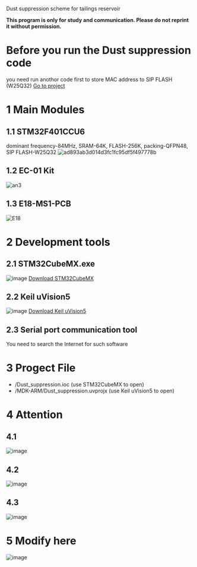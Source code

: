 Dust suppression scheme for tailings reservoir

**This program is only for study and communication. Please do not reprint it without permission.**

# Before you run the  Dust suppression code
you need run anothor code  first to store MAC address to SIP FLASH (W25Q32)  [Go to project](https://github.com/Xiaofeng-ZHONG/Store_MAC_address_to_W25Q32.git)


# 1 Main Modules
## 1.1 STM32F401CCU6
  dominant frequency-84MHz, SRAM-64K, FLASH-256K, packing-QFPN48, SIP FLASH-W25Q32 
  ![ad893ab3d014d3fc1fc95df5f497778b](https://user-images.githubusercontent.com/108401612/179658146-8f88fca5-268f-4248-8502-dcb1e77ae88f.jpeg)
## 1.2 EC-01 Kit
  ![an3](https://user-images.githubusercontent.com/108401612/179657241-ed162006-9c77-41fc-818f-84a569f4c783.jpg)
## 1.3 E18-MS1-PCB
  ![E18](https://user-images.githubusercontent.com/108401612/179658030-096f7f5b-2a3c-4448-a306-b3b46e85cae9.png)
# 2 Development tools
  ## 2.1 STM32CubeMX.exe
  ![image](https://user-images.githubusercontent.com/108401612/179658711-da826e9d-8fb3-44d0-8a7f-65acc4a8e1f0.png)
  [Download STM32CubeMX](https://www.st.com/en/development-tools/stm32cubemx.html)
  ## 2.2 Keil uVision5
  ![image](https://user-images.githubusercontent.com/108401612/179658677-0d8b5a09-6de5-4f1c-8fbd-50b6d524962f.png)
  [Download Keil uVision5](https://www2.keil.com/mdk5)
  ## 2.3 Serial port communication tool
  You need to search the Internet for such software
# 3 Progect File
  + /Dust_suppression.ioc                          (use STM32CubeMX to open)
  + /MDK-ARM/Dust_suppression.uvprojx              (use Keil uVision5 to open)
# 4 Attention
  ## 4.1
  ![image](https://user-images.githubusercontent.com/108401612/179661692-c8905532-a0f0-4200-82b7-d8ba090db1d3.png)
  ## 4.2
  ![image](https://user-images.githubusercontent.com/108401612/179661829-7f6a1c7f-8efc-479c-af9d-e53bcd70ec8a.png)
  ## 4.3
  ![image](https://user-images.githubusercontent.com/108401612/179661506-bef00475-fd63-467b-8220-ae84eb4bd3ee.png)
# 5 Modify here
![image](https://user-images.githubusercontent.com/108401612/180137603-25226812-be3c-4e7c-8734-e9d06de9af91.png)


